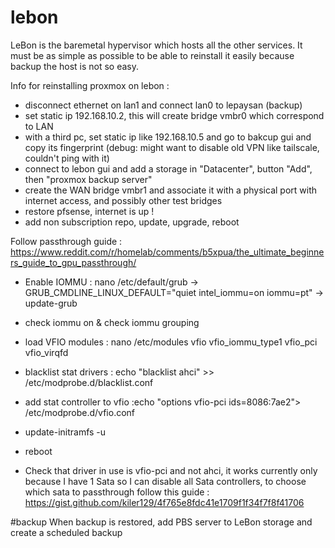 # lebon
LeBon is the baremetal hypervisor which hosts all the other services. It must be as simple as possible to be able to reinstall it easily because backup the host is not so easy.

Info for reinstalling proxmox on lebon : 
- disconnect ethernet on lan1 and connect lan0 to lepaysan (backup)
- set static ip 192.168.10.2, this will create bridge vmbr0 which correspond to LAN 
- with a third pc, set static ip like 192.168.10.5 and go to bakcup gui and copy its fingerprint (debug: might want to disable old VPN like tailscale, couldn't ping with it)
- connect to lebon gui and add a storage in "Datacenter", button "Add", then "proxmox backup server"
- create the WAN bridge vmbr1 and associate it with a physical port with internet access, and possibly other test bridges
- restore pfsense, internet is up !
- add non subscription repo, update, upgrade, reboot

Follow passthrough guide : https://www.reddit.com/r/homelab/comments/b5xpua/the_ultimate_beginners_guide_to_gpu_passthrough/
- Enable IOMMU : nano /etc/default/grub -> GRUB_CMDLINE_LINUX_DEFAULT="quiet intel_iommu=on iommu=pt" -> update-grub
- check iommu on & check iommu grouping
- load VFIO modules : nano /etc/modules
vfio
vfio_iommu_type1
vfio_pci
vfio_virqfd

- blacklist stat drivers : echo "blacklist ahci" >> /etc/modprobe.d/blacklist.conf
- add stat controller to vfio :echo "options vfio-pci ids=8086:7ae2"> /etc/modprobe.d/vfio.conf
- update-initramfs -u
- reboot
- Check that driver in use is vfio-pci and not ahci, it works currently only because I have 1 Sata so I can disable all Sata controllers, to choose which sata to passthrough follow this guide : https://gist.github.com/kiler129/4f765e8fdc41e1709f1f34f7f8f41706

#backup
When backup is restored, add PBS server to LeBon storage and create a scheduled backup
